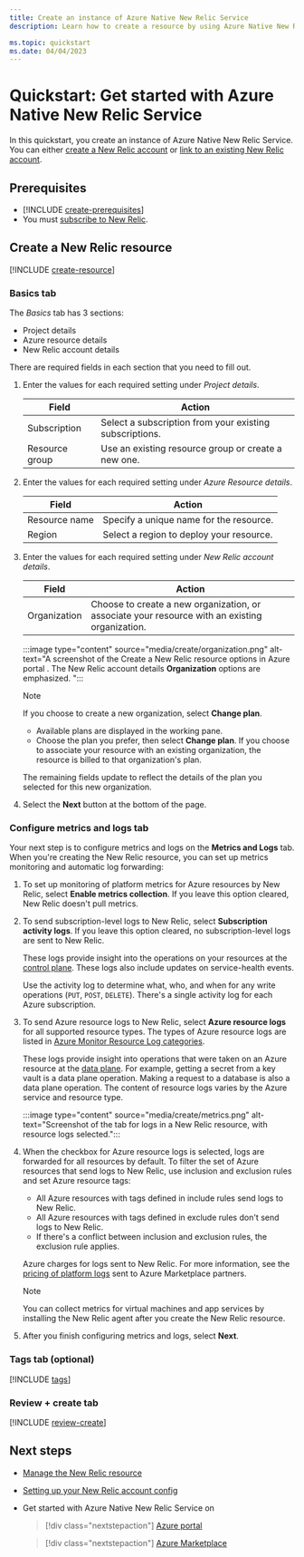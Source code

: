 ```yaml
---
title: Create an instance of Azure Native New Relic Service
description: Learn how to create a resource by using Azure Native New Relic Service.

ms.topic: quickstart
ms.date: 04/04/2023
---
```


# Quickstart: Get started with Azure Native New Relic Service

In this quickstart, you create an instance of Azure Native New Relic Service. You can either [create a New Relic account](create.md) or [link to an existing New Relic account](link-to-existing.md).

## Prerequisites

- [!INCLUDE [create-prerequisites](../includes/create-prerequisites.md)]
- You must [subscribe to New Relic](overview.md#subscribe-to-new-relic).

## Create a New Relic resource

[!INCLUDE [create-resource](../includes/create-resource.md)]

### Basics tab

The *Basics* tab has 3 sections:

- Project details
- Azure resource details
- New Relic account details

There are required fields in each section that you need to fill out.

1. Enter the values for each required setting under *Project details*.

    |Field  |Action  |
    |---------|---------|
    |Subscription    |Select a subscription from your existing subscriptions.         |
    |Resource group     |Use an existing resource group or create a new one.          |

1. Enter the values for each required setting under *Azure Resource details*.

    |Field |Action  |
    |---------|---------|
    |Resource name     |Specify a unique name for the resource.    |
    |Region     |Select a region to deploy your resource.         |

1. Enter the values for each required setting under *New Relic account details*.

    |Field  |Action  |
    |---------|---------|
    |Organization     |Choose to create a new organization, or associate your resource with an existing organization.   |

    :::image type="content" source="media/create/organization.png" alt-text="A screenshot of the Create a New Relic resource options in Azure portal . The New Relic account details **Organization** options are emphasized. ":::

    > [!NOTE]
    > 
    > If you choose to create a new organization, select **Change plan**.
    > - Available plans are displayed in the working pane. 
    > - Choose the plan you prefer, then select **Change plan**.
    > If you choose to associate your resource with an existing organization, the resource is billed to that organization's plan. 

    The remaining fields update to reflect the details of the plan you selected for this new organization.

1. Select the **Next** button at the bottom of the page.

### Configure metrics and logs tab

Your next step is to configure metrics and logs on the **Metrics and Logs** tab. When you're creating the New Relic resource, you can set up metrics monitoring and automatic log forwarding:

1. To set up monitoring of platform metrics for Azure resources by New Relic, select **Enable metrics collection**. If you leave this option cleared, New Relic doesn't pull metrics.

1. To send subscription-level logs to New Relic, select **Subscription activity logs**. If you leave this option cleared, no subscription-level logs are sent to New Relic.

   These logs provide insight into the operations on your resources at the [control plane](/azure/azure-resource-manager/management/control-plane-and-data-plane). These logs also include updates on service-health events.

   Use the activity log to determine what, who, and when for any write operations (`PUT`, `POST`, `DELETE`). There's a single activity log for each Azure subscription.

1. To send Azure resource logs to New Relic, select **Azure resource logs** for all supported resource types. The types of Azure resource logs are listed in [Azure Monitor Resource Log categories](/azure/azure-monitor/essentials/resource-logs-categories).

   These logs provide insight into operations that were taken on an Azure resource at the [data plane](/azure/azure-resource-manager/management/control-plane-and-data-plane). For example, getting a secret from a key vault is a data plane operation. Making a request to a database is also a data plane operation. The content of resource logs varies by the Azure service and resource type.

   :::image type="content" source="media/create/metrics.png" alt-text="Screenshot of the tab for logs in a New Relic resource, with resource logs selected.":::

1. When the checkbox for Azure resource logs is selected, logs are forwarded for all resources by default. To filter the set of Azure resources that send logs to New Relic, use inclusion and exclusion rules and set Azure resource tags:

   - All Azure resources with tags defined in include rules send logs to New Relic.
   - All Azure resources with tags defined in exclude rules don't send logs to New Relic.
   - If there's a conflict between inclusion and exclusion rules, the exclusion rule applies.

   Azure charges for logs sent to New Relic. For more information, see the [pricing of platform logs](https://azure.microsoft.com/pricing/details/monitor/) sent to Azure Marketplace partners.

   > [!NOTE]
   > You can collect metrics for virtual machines and app services by installing the New Relic agent after you create the New Relic resource.

1. After you finish configuring metrics and logs, select **Next**.

### Tags tab (optional)

[!INCLUDE [tags](../includes/tags.md)]

### Review + create tab

[!INCLUDE [review-create](../includes/review-create.md)]

## Next steps

- [Manage the New Relic resource](manage.md)
- [Setting up your New Relic account config](https://docs.newrelic.com/docs/infrastructure/microsoft-azure-integrations/get-started/azure-native/#view-your-data-in-new-relic)
- Get started with Azure Native New Relic Service on

    > [!div class="nextstepaction"]
    > [Azure portal](https://portal.azure.com/#view/HubsExtension/BrowseResource/resourceType/NewRelic.Observability%2Fmonitors)

    > [!div class="nextstepaction"]
    > [Azure Marketplace](https://azuremarketplace.microsoft.com/marketplace/apps/newrelicinc1635200720692.newrelic_liftr_payg?tab=Overview)
